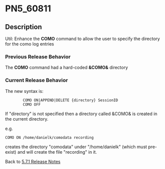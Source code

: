 # PN5_60811

<PageHeader />

## Description

Util: Enhance the **COMO** command to allow the user to specify the directory for the como log entries

### Previous Release Behavior

The **COMO** command had a hard-coded **&COMO&** directory

### Current Release Behavior

The new syntax is:

```
        COMO ON|APPEND|DELETE {directory} SessionID
        COMO OFF
```

If "directory" is not specified then a directory called &COMO& is created in the current directory.

e.g.

```
COMO ON /home/danielk/comodata recording
```

creates the directory "comodata" under "/home/danielk" (which must pre-exist) and will create the file "recording" in it.

Back to [5.7.1 Release Notes](./../jbase-5.7.1-release-notes/README.md)
  
<PageFooter />
